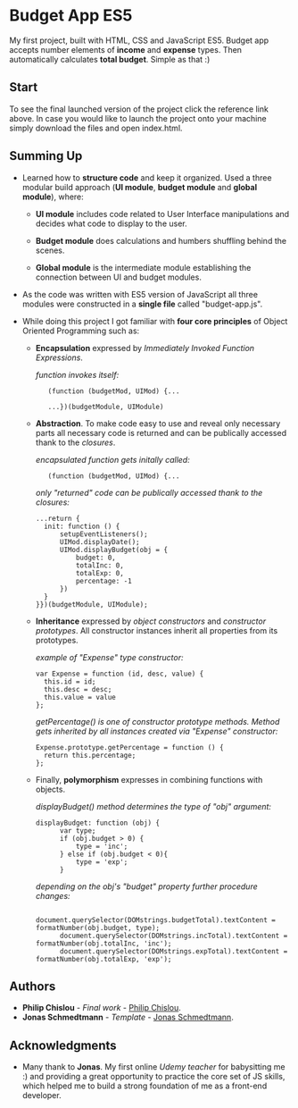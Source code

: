 # Budget App ES5

My first project, built with HTML, CSS and JavaScript ES5. Budget app accepts number elements of **income** and **expense** types. Then automatically calculates **total budget**. Simple as that :)


## Start

To see the final launched version of the project click the reference link above. In case you would like to launch the project onto your machine simply download the files and open index.html. 


## Summing Up 

* Learned how to **structure code** and keep it organized. Used a three modular build approach (**UI module**, **budget module** and **global module**), where:

    * **UI module** includes code related to User Interface manipulations and decides what code to display to the user. 
    
    * **Budget module** does calculations and humbers shuffling behind the scenes.
    
    * **Global module** is the intermediate module establishing the connection between UI and budget modules. 

* As the code was written with ES5 version of JavaScript all three modules were constructed in a **single file** called "budget-app.js". 

* While doing this project I got familiar with **four core principles** of Object Oriented Programming such as:

    * **Encapsulation** expressed by *Immediately Invoked Function Expressions*. 
    
      *function invokes itself:*
      ```
         (function (budgetMod, UIMod) {...
         
         ...})(budgetModule, UIModule)
      ```
      
    * **Abstraction**. To make code easy to use and reveal only necessary parts all necessary code is returned and can be publically           accessed thank to the *closures*.
    
      *encapsulated function gets initally called:*
      ```
         (function (budgetMod, UIMod) {... 
      ```
      
      *only "returned" code can be publically accessed thank to the closures:*
      ```
      ...return {
        init: function () {
            setupEventListeners();
            UIMod.displayDate();
            UIMod.displayBudget(obj = {
                budget: 0,
                totalInc: 0,
                totalExp: 0,
                percentage: -1
            })
        }
      }})(budgetModule, UIModule);
      ```
    
    * **Inheritance** expressed by *object constructors* and *constructor prototypes*. All constructor instances inherit all properties from its prototypes.
    
      *example of "Expense" type *constructor*:* 
      ```
      var Expense = function (id, desc, value) {
        this.id = id;
        this.desc = desc;
        this.value = value
      };
      ```
      *getPercentage() is one of *constructor prototype* methods. Method gets inherited by all instances created via "Expense"             constructor:*
      ```
      Expense.prototype.getPercentage = function () {
        return this.percentage;
      };
      ```
      
    * Finally, **polymorphism** expresses in combining functions with objects.
      
      *displayBudget() method determines the type of "obj" argument:* 
      ```
      displayBudget: function (obj) {
            var type;
            if (obj.budget > 0) {
                type = 'inc';
            } else if (obj.budget < 0){
                type = 'exp';
            }
      ```
      
      *depending on the obj's "budget" property further procedure changes:*
      ```
            document.querySelector(DOMstrings.budgetTotal).textContent = formatNumber(obj.budget, type);
            document.querySelector(DOMstrings.incTotal).textContent = formatNumber(obj.totalInc, 'inc');
            document.querySelector(DOMstrings.expTotal).textContent = formatNumber(obj.totalExp, 'exp');
      ```


## Authors

* **Philip Chislou** - *Final work* - [Philip Chislou](https://github.com/h1l1ch).
* **Jonas Schmedtmann** - *Template* - [Jonas Schmedtmann](https://github.com/jonasschmedtmann).


## Acknowledgments

* Many thank to **Jonas**. My first online *Udemy teacher* for babysitting me :) and providing a great opportunity to practice the core set of JS skills, which helped me to build a strong foundation of me as a front-end developer. 
